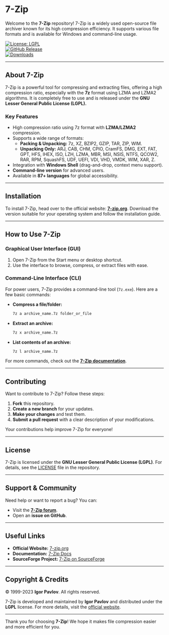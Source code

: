 # 7-Zip 

Welcome to the **7-Zip** repository! 7-Zip is a widely used open-source file archiver known for its high compression efficiency. It supports various file formats and is available for Windows and command-line usage.

[![License: LGPL](https://img.shields.io/badge/License-LGPL-blue.svg)](https://www.gnu.org/licenses/lgpl-3.0)  
[![GitHub Release](https://img.shields.io/github/release/mcmilk/7-Zip.svg)](https://github.com/mcmilk/7-Zip/releases)  
[![Downloads](https://img.shields.io/sourceforge/dm/sevenzip.svg)](https://sourceforge.net/projects/sevenzip/)  

---

## About 7-Zip

7-Zip is a powerful tool for compressing and extracting files, offering a high compression ratio, especially with the **7z** format using LZMA and LZMA2 algorithms. It is completely free to use and is released under the **GNU Lesser General Public License (LGPL).**

### Key Features
- High compression ratio using 7z format with **LZMA/LZMA2** compression.
- Supports a wide range of formats:
  - **Packing & Unpacking:** 7z, XZ, BZIP2, GZIP, TAR, ZIP, WIM.
  - **Unpacking Only:** ARJ, CAB, CHM, CPIO, CramFS, DMG, EXT, FAT, GPT, HFS, IHEX, ISO, LZH, LZMA, MBR, MSI, NSIS, NTFS, QCOW2, RAR, RPM, SquashFS, UDF, UEFI, VDI, VHD, VMDK, WIM, XAR, Z.
- Integration with **Windows Shell** (drag-and-drop, context menu support).
- **Command-line version** for advanced users.
- Available in **87+ languages** for global accessibility.

---

## Installation

To install 7-Zip, head over to the official website: **[7-zip.org](https://7-zip.org)**. Download the version suitable for your operating system and follow the installation guide.

---

## How to Use 7-Zip

### Graphical User Interface (GUI)
1. Open 7-Zip from the Start menu or desktop shortcut.
2. Use the interface to browse, compress, or extract files with ease.

### Command-Line Interface (CLI)
For power users, 7-Zip provides a command-line tool (`7z.exe`). Here are a few basic commands:

- **Compress a file/folder:**
  ```bash
  7z a archive_name.7z folder_or_file
  ```

- **Extract an archive:**
  ```bash
  7z x archive_name.7z
  ```

- **List contents of an archive:**
  ```bash
  7z l archive_name.7z
  ```

For more commands, check out the **[7-Zip documentation](https://7-zip.org/docs.html)**.

---

## Contributing

Want to contribute to 7-Zip? Follow these steps:
1. **Fork** this repository.
2. **Create a new branch** for your updates.
3. **Make your changes** and test them.
4. **Submit a pull request** with a clear description of your modifications.

Your contributions help improve 7-Zip for everyone!

---

## License

7-Zip is licensed under the **GNU Lesser General Public License (LGPL)**. For details, see the [LICENSE](LICENSE) file in the repository.

---

## Support & Community

Need help or want to report a bug? You can:
- Visit the **[7-Zip forum](https://sourceforge.net/p/sevenzip/discussion/)**.
- Open an **issue on GitHub**.

---

## Useful Links

- **Official Website:** [7-zip.org](https://7-zip.org)  
- **Documentation:** [7-Zip Docs](https://7-zip.org/docs.html)  
- **SourceForge Project:** [7-Zip on SourceForge](https://sourceforge.net/projects/sevenzip/)  

---

## Copyright & Credits

© 1999-2023 **Igor Pavlov**. All rights reserved.

7-Zip is developed and maintained by **Igor Pavlov** and distributed under the **LGPL** license. For more details, visit the [official website](https://7-zip.org).

---

Thank you for choosing **7-Zip**! We hope it makes file compression easier and more efficient for you.

